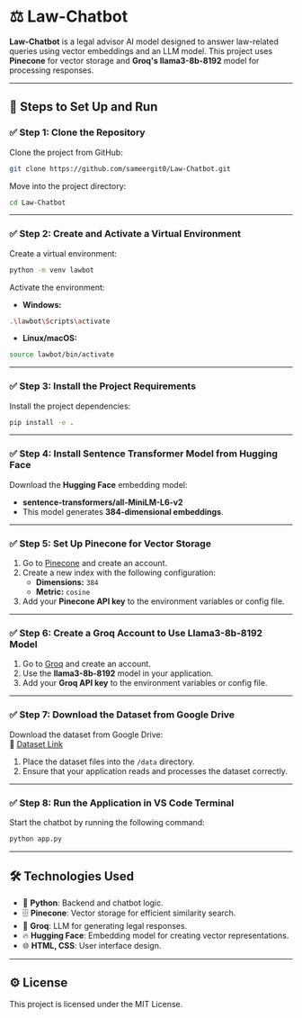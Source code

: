 # ⚖️ Law-Chatbot
**Law-Chatbot** is a legal advisor AI model designed to answer law-related queries using vector embeddings and an LLM model. This project uses **Pinecone** for vector storage and **Groq's llama3-8b-8192** model for processing responses.

---

## 🚀 **Steps to Set Up and Run**

### ✅ **Step 1: Clone the Repository**
Clone the project from GitHub:
```bash
git clone https://github.com/sameergit0/Law-Chatbot.git
```
Move into the project directory:
```bash
cd Law-Chatbot
```

---

### ✅ **Step 2: Create and Activate a Virtual Environment**
Create a virtual environment:
```bash
python -m venv lawbot
```

Activate the environment:

- **Windows:**
```bash
.\lawbot\Scripts\activate
```

- **Linux/macOS:**
```bash
source lawbot/bin/activate
```

---

### ✅ **Step 3: Install the Project Requirements**
Install the project dependencies:
```bash
pip install -e .
```

---

### ✅ **Step 4: Install Sentence Transformer Model from Hugging Face**
Download the **Hugging Face** embedding model:
- **sentence-transformers/all-MiniLM-L6-v2**
- This model generates **384-dimensional embeddings**.

---

### ✅ **Step 5: Set Up Pinecone for Vector Storage**
1. Go to [Pinecone](https://www.pinecone.io) and create an account.
2. Create a new index with the following configuration:
   - **Dimensions:** `384`
   - **Metric:** `cosine`
3. Add your **Pinecone API key** to the environment variables or config file.

---

### ✅ **Step 6: Create a Groq Account to Use Llama3-8b-8192 Model**
1. Go to [Groq](https://groq.com) and create an account.
2. Use the **llama3-8b-8192** model in your application.
3. Add your **Groq API key** to the environment variables or config file.

---

### ✅ **Step 7: Download the Dataset from Google Drive**
Download the dataset from Google Drive:  
📂 [Dataset Link](https://drive.google.com/drive/folders/1iwhpGZ__NUcSC1eDyoslQOC5SyJO59-r?usp=drive_link)

1. Place the dataset files into the `/data` directory.
2. Ensure that your application reads and processes the dataset correctly.

---

### ✅ **Step 8: Run the Application in VS Code Terminal**
Start the chatbot by running the following command:
```bash
python app.py
```

---

## 🛠️ **Technologies Used**
- 🐍 **Python**: Backend and chatbot logic.
- 🗄️ **Pinecone**: Vector storage for efficient similarity search.
- 🤖 **Groq**: LLM for generating legal responses.
- 🔥 **Hugging Face**: Embedding model for creating vector representations.
- 🌐 **HTML, CSS**: User interface design.
---

## ⚙️ **License**
This project is licensed under the MIT License.